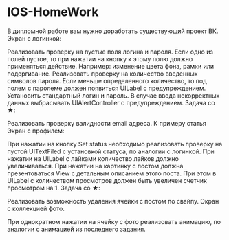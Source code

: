 # IOS-HomeWork

В дипломной работе вам нужно доработать существующий проект ВК.
Экран с логинкой:

Реализовать проверку на пустые поля логина и пароля. Если одно из полей пустое, то при нажатии на кнопку к этому полю должно применяться действие. Например: изменение цвета фона, рамки или подергивание.
Реализовать проверку на количество введенных символов пароля. Если меньше определенного количество, то под полем с паролеме должен появиться UILabel с предупреждением.
Установить стандартный логин и пароль. В случае ввода некорректных данных выбрасывать UIAlertController с предупреждением.
Задача со ★:

Реализовать проверку валидности email адреса. К примеру статья
Экран с профилем:

При нажатии на кнопку Set status необходимо реализовать проверку на пустой UITextFiled с установкой статуса, по аналогии с логинкой.
При нажатии на UILabel с лайками количество лайков должно увеличиваться.
При нажатии на картинку с постом должна презентоваться View с детальным описанием этого поста. При этом в UILabel с количеством просмотров должен быть увеличен счетчик просмотром на 1.
Задача со ★:

Реализовать возможность удаления ячейки с постом по свайпу.
Экран с коллекцией фото.

При однократном нажатии на ячейку с фото реализовать анимацию, по аналогии с анимацией из последнего задания.

